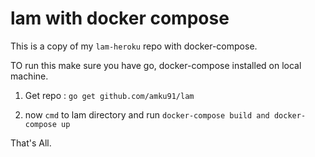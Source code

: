 # lam with docker compose

This is a copy of my `lam-heroku` repo with docker-compose.

TO run this make sure you have go, docker-compose installed on local machine.


1. Get repo : `go get github.com/amku91/lam`

2. now `cmd` to lam directory and run `docker-compose build and docker-compose up`


That's All.

